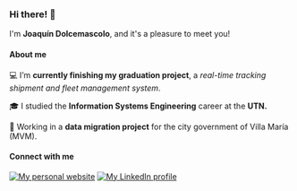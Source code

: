 ### Hi there! 👋

I'm **Joaquín Dolcemascolo**, and it's a pleasure to meet you!

#### About me

💻 I’m **currently finishing my graduation project**, a *real-time tracking shipment and fleet management system*.

🎓 I studied the **Information Systems Engineering** career at the **UTN.**

💼 Working in a **data migration project** for the city government of Villa María (MVM).

#### Connect with me

[![My personal website](https://i.imgur.com/wZ1SaOH.png)](https://joaquin-dolcemascolo.netlify.app/) [![My LinkedIn profile](https://i.imgur.com/cZc2gDZ.png)](https://www.linkedin.com/in/joaquin-dolcemascolo/)
